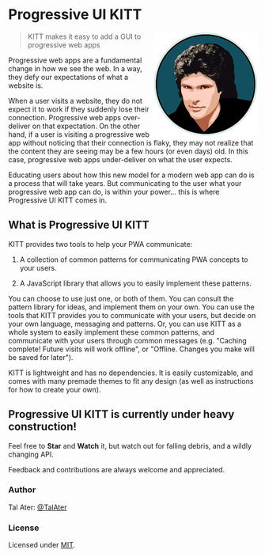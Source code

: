 # Progressive UI KITT
<img src="https://raw.githubusercontent.com/TalAter/Progressive-UI-KITT/master/demo/README-logo.png" align="right" />

> KITT makes it easy to add a GUI to progressive web apps

Progressive web apps are a fundamental change in how we see the web. In a way, they defy our expectations of what a website is.

When a user visits a website, they do not expect it to work if they suddenly lose their connection. Progressive web apps over-deliver on that expectation. On the other hand, if a user is visiting a progressive web app without noticing that their connection is flaky, they may not realize that the content they are seeing may be a few hours (or even days) old. In this case, progressive web apps under-deliver on what the user expects.

Educating users about how this new model for a modern web app can do is a process that will take years. But communicating to the user what your progressive web app can do, is within your power… this is where Progressive UI KITT comes in.

## What is Progressive UI KITT

KITT provides two tools to help your PWA communicate:

1. A collection of common patterns for communicating PWA concepts to your users.

2. A JavaScript library that allows you to easily implement these patterns.

You can choose to use just one, or both of them. You can consult the pattern library for ideas, and implement them on your own. You can use the tools that KITT provides you to communicate with your users, but decide on your own language, messaging and patterns. Or, you can use KITT as a whole system to easily implement these common patterns, and communicate with your users through common messages (e.g. "Caching complete! Future visits will work offline", or "Offline. Changes you make will be saved for later").

KITT is lightweight and has no dependencies. It is easily customizable, and comes with many premade themes to fit any design (as well as instructions for how to create your own).

## Progressive UI KITT is currently under heavy construction!

Feel free to **Star** and **Watch** it, but watch out for falling debris, and a wildly changing API.

Feedback and contributions are always welcome and appreciated.

### Author

Tal Ater: [@TalAter](https://twitter.com/TalAter)

### License

Licensed under [MIT](https://github.com/TalAter/Progressive-UI-KITT/blob/master/LICENSE).
